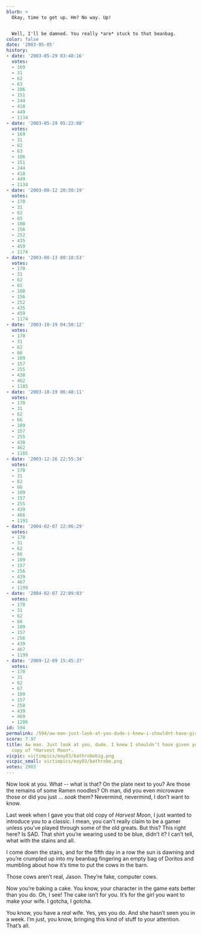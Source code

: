 ```yaml
---
blurb: >
  Okay, time to get up. Hm? No way. Up!


  Well, I'll be damned. You really *are* stuck to that beanbag.
color: false
date: '2003-05-05'
history:
- date: '2003-05-29 03:48:16'
  votes:
  - 169
  - 31
  - 62
  - 63
  - 106
  - 151
  - 244
  - 418
  - 449
  - 1134
- date: '2003-05-29 05:22:08'
  votes:
  - 169
  - 31
  - 62
  - 63
  - 106
  - 151
  - 244
  - 418
  - 449
  - 1134
- date: '2003-08-12 20:50:19'
  votes:
  - 170
  - 31
  - 62
  - 65
  - 108
  - 156
  - 252
  - 435
  - 459
  - 1174
- date: '2003-08-13 00:18:53'
  votes:
  - 170
  - 31
  - 62
  - 65
  - 108
  - 156
  - 252
  - 435
  - 459
  - 1174
- date: '2003-10-19 04:50:12'
  votes:
  - 170
  - 31
  - 62
  - 66
  - 109
  - 157
  - 255
  - 438
  - 462
  - 1185
- date: '2003-10-19 06:48:11'
  votes:
  - 170
  - 31
  - 62
  - 66
  - 109
  - 157
  - 255
  - 438
  - 462
  - 1185
- date: '2003-12-26 22:55:34'
  votes:
  - 170
  - 31
  - 62
  - 66
  - 109
  - 157
  - 255
  - 439
  - 466
  - 1191
- date: '2004-02-07 22:06:29'
  votes:
  - 170
  - 31
  - 62
  - 66
  - 109
  - 157
  - 256
  - 439
  - 467
  - 1199
- date: '2004-02-07 22:09:03'
  votes:
  - 170
  - 31
  - 62
  - 66
  - 109
  - 157
  - 256
  - 439
  - 467
  - 1199
- date: '2009-12-09 15:45:37'
  votes:
  - 170
  - 31
  - 62
  - 67
  - 109
  - 157
  - 258
  - 439
  - 469
  - 1206
id: 594
permalink: /594/aw-man-just-look-at-you-dude-i-knew-i-shouldnt-have-given-you-that-old-copy-of-harvest-moon/
score: 7.97
title: Aw man. Just look at you, dude. I knew I shouldn’t have given you that old
  copy of *Harvest Moon*.
vicpic: victimpics/may03/bathrobebig.png
vicpic_small: victimpics/may03/bathrobe.png
votes: 2983
---
```


Now look at you. What -- what is that? On the plate next to you? Are
those the remains of some Ramen noodles? Oh man, did you even microwave
those or did you just ... *soak* them? Nevermind, nevermind, I don’t
want to know.

Last week when I gave you that old copy of *Harvest Moon*, I just wanted
to introduce you to a classic. I mean, you can’t really claim to be a
gamer unless you’ve played through some of the old greats. But this?
This right here? Is SAD. That shirt you’re wearing used to be blue,
didn’t it? I can’t tell, what with the stains and all.

I come down the stairs, and for the fifth day in a row the sun is
dawning and you’re crumpled up into my beanbag fingering an empty bag of
Doritos and mumbling about how it’s time to put the cows in the barn.

Those cows aren’t real, Jason. They’re fake, computer cows.

Now you’re baking a cake. You know, your character in the game eats
better than you do. Oh, I see! The cake isn’t for you. It’s for the girl
you want to make your wife. I gotcha, I gotcha.

You know, you have a *real* wife. Yes, yes you do. And she hasn’t seen
you in a week. I’m just, you know, bringing this kind of stuff to your
attention. That’s all.